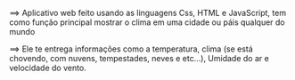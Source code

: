 ==> Aplicativo web feito usando as linguagens Css, HTML e JavaScript, tem como função principal mostrar o clima em uma cidade ou páis qualquer do mundo

==> Ele te entrega informações como a temperatura, clima (se está chovendo, com nuvens, tempestades, neves e etc...), Umidade do ar e velocidade do vento.

